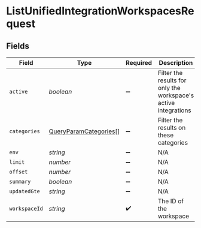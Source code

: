 # ListUnifiedIntegrationWorkspacesRequest


## Fields

| Field                                                                     | Type                                                                      | Required                                                                  | Description                                                               |
| ------------------------------------------------------------------------- | ------------------------------------------------------------------------- | ------------------------------------------------------------------------- | ------------------------------------------------------------------------- |
| `active`                                                                  | *boolean*                                                                 | :heavy_minus_sign:                                                        | Filter the results for only the workspace's active integrations           |
| `categories`                                                              | [QueryParamCategories](../../models/operations/queryparamcategories.md)[] | :heavy_minus_sign:                                                        | Filter the results on these categories                                    |
| `env`                                                                     | *string*                                                                  | :heavy_minus_sign:                                                        | N/A                                                                       |
| `limit`                                                                   | *number*                                                                  | :heavy_minus_sign:                                                        | N/A                                                                       |
| `offset`                                                                  | *number*                                                                  | :heavy_minus_sign:                                                        | N/A                                                                       |
| `summary`                                                                 | *boolean*                                                                 | :heavy_minus_sign:                                                        | N/A                                                                       |
| `updatedGte`                                                              | *string*                                                                  | :heavy_minus_sign:                                                        | N/A                                                                       |
| `workspaceId`                                                             | *string*                                                                  | :heavy_check_mark:                                                        | The ID of the workspace                                                   |